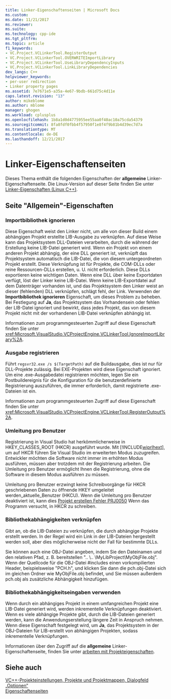```yaml
---
title: Linker-Eigenschaftenseiten | Microsoft Docs
ms.custom: 
ms.date: 11/21/2017
ms.reviewer: 
ms.suite: 
ms.technology: cpp-ide
ms.tgt_pltfrm: 
ms.topic: article
f1_keywords:
- VC.Project.VCLinkerTool.RegisterOutput
- VC.Project.VCLinkerTool.OVERWRITEImportLibrary
- VC.Project.VCLinkerTool.UseLibraryDependencyInputs
- VC.Project.VCLinkerTool.LinkLibraryDependencies
dev_langs: C++
helpviewer_keywords:
- per-user redirection
- Linker property pages
ms.assetid: 7e7671e5-a35a-4e67-9bdb-661d75c4d11e
caps.latest.revision: "13"
author: mikeblome
ms.author: mblome
manager: ghogen
ms.workload: cplusplus
ms.openlocfilehash: 1b8a1d0d4775955ee55aa0f40ac10a75cda54379
ms.sourcegitcommit: 8fa8fdf0fbb4f57950f1e8f4f9b81b4d39ec7d7a
ms.translationtype: MT
ms.contentlocale: de-DE
ms.lasthandoff: 12/21/2017
---
```

# <a name="linker-property-pages"></a>Linker-Eigenschaftenseiten

Dieses Thema enthält die folgenden Eigenschaften der **allgemeine** Linker-Eigenschaftenseite. Die Linux-Version auf dieser Seite finden Sie unter [Linker-Eigenschaften (Linux C++)](../linux/prop-pages/linker-linux.md).

## <a name="general-page-properties"></a>Seite "Allgemein"-Eigenschaften

### <a name="ignore-import-library"></a>Importbibliothek ignorieren

Diese Eigenschaft weist den Linker nicht, um alle von dieser Build einem abhängigen Projekt erstellte LIB-Ausgabe zu verknüpfen. Auf diese Weise kann das Projektsystem DLL-Dateien verarbeiten, durch die während der Erstellung keine LIB-Datei generiert wird. Wenn ein Projekt von einem anderen Projekt abhängig, der eine DLL generiert ist, verknüpft das Projektsystem automatisch die LIB-Datei, die von diesem untergeordneten Projekt erstellt. Diese Verknüpfung ist für Projekte, die COM-DLLs oder reine Ressourcen-DLLs erstellen, u. U. nicht erforderlich. Diese DLLs exportieren keine wichtigen Daten. Wenn eine DLL über keine Exportdaten verfügt, löst der Linker keine LIB-Datei. Wenn keine LIB-Exportdatei auf dem Datenträger vorhanden ist, und das Projektsystem den Linker weist an dieser (fehlenden) DLL verknüpfen, schlägt fehl, der Link. Verwenden der **Importbibliothek ignorieren** Eigenschaft, um dieses Problem zu beheben. Bei Festlegung auf **Ja**, das Projektsystem das Vorhandensein oder fehlen der LIB-Datei ignoriert und bewirkt, dass jedes Projekt, das von diesem Projekt nicht mit der vorhandenen LIB-Datei verknüpfen abhängig ist.

Informationen zum programmgesteuerten Zugriff auf diese Eigenschaft finden Sie unter <xref:Microsoft.VisualStudio.VCProjectEngine.VCLinkerTool.IgnoreImportLibrary%2A>.

### <a name="register-output"></a>Ausgabe registrieren

Führt `regsvr32.exe /s $(TargetPath)` auf die Buildausgabe, dies ist nur für DLL-Projekte zulässig. Bei EXE-Projekten wird diese Eigenschaft ignoriert. Um eine .exe-Ausgabedatei registrieren möchten, legen Sie ein Postbuildereignis für die Konfiguration für die benutzerdefinierte Registrierung auszuführen, die immer erforderlich, damit registrierte .exe-Dateien ist ein.

Informationen zum programmgesteuerten Zugriff auf diese Eigenschaft finden Sie unter <xref:Microsoft.VisualStudio.VCProjectEngine.VCLinkerTool.RegisterOutput%2A>.

### <a name="per-user-redirection"></a>Umleitung pro Benutzer

Registrierung in Visual Studio hat herkömmlicherweise in HKEY_CLASSES_ROOT (HKCR) ausgeführt wurde. Mit [!INCLUDE[wiprlhext](../c-runtime-library/reference/includes/wiprlhext_md.md)], um auf HKCR führen Sie Visual Studio im erweiterten Modus zuzugreifen. Entwickler möchten die Software nicht immer im erhöhten Modus ausführen, müssen aber trotzdem mit der Registrierung arbeiten. Die Umleitung pro Benutzer ermöglicht Ihnen die Registrierung, ohne die Software in diesem Modus ausführen zu müssen.

Umleitung pro Benutzer erzwingt keine Schreibvorgänge für HKCR geschriebenen Daten zu öffnende HKEY umgeleitet werden\_aktuelle\_Benutzer (HKCU). Wenn die Umleitung pro Benutzer deaktiviert ist, kann dies [Projekt erstellen Fehler PRJ0050](../error-messages/tool-errors/project-build-error-prj0050.md) Wenn das Programm versucht, in HKCR zu schreiben.

### <a name="link-library-dependencies"></a>Bibliothekabhängigkeiten verknüpfen

Gibt an, ob die LIB-Dateien zu verknüpfen, die durch abhängige Projekte erstellt werden. In der Regel wird ein Link in der LIB-Dateien hergestellt werden soll, aber dies möglicherweise nicht der Fall für bestimmte DLLs.

Sie können auch eine OBJ-Datei angeben, indem Sie den Dateinamen und den relativen Pfad, z. B. bereitstellen ".. \\.. \MyLibProject\MyObjFile.obj". Wenn der Quellcode für die OBJ-Datei #includes einen vorkompilierten Header, beispielsweise "PCH.h", und klicken Sie dann die pch.obj-Datei sich im gleichen Ordner wie MyObjFile.obj befindet, und Sie müssen außerdem pch.obj als zusätzliche Abhängigkeit hinzufügen.

### <a name="use-library-dependency-inputs"></a>Bibliothekabhängigkeitseingaben verwenden

Wenn durch ein abhängiges Projekt in einem umfangreichen Projekt eine LIB-Datei generiert wird, werden inkrementelle Verknüpfungen deaktiviert. Wenn es viele abhängige Projekte gibt, durch die LIB-Dateien generiert werden, kann die Anwendungserstellung längere Zeit in Anspruch nehmen. Wenn diese Eigenschaft festgelegt wird, um **Ja**, das Projektsystem in der OBJ-Dateien für LIB-erstellt von abhängigen Projekten, sodass inkrementelle Verknüpfungen.

Informationen über den Zugriff auf die **allgemeine** Linker-Eigenschaftenseite, finden Sie unter [arbeiten mit Projekteigenschaften](../ide/working-with-project-properties.md).

## <a name="see-also"></a>Siehe auch

[VC++-Projekteinstellungen, Projekte und Projektmappen, Dialogfeld „Optionen“](/visualstudio/ide/reference/vcpp-project-settings-projects-and-solutions-options-dialog-box)  
[Eigenschaftenseiten](../ide/property-pages-visual-cpp.md)  